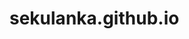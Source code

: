 # sekulanka.github.io
<html>
 <head>
        <title>Świąteczne przepisy</title>
        <meta charset="utf-8">
        <style>

        h1 {color:rgb(46, 158, 89);
        background-color:rgb(252, 5, 50);
        font-family: "Brush Script MT", coursive;
        font-style:oblique;
        text-align: center;
        text-decoration:underline;}
        #spis {color:rgb(0, 34, 255);
        background-color:rgb(247, 222, 0);
        font-family: monospace;
        text-align: center;}
        #pierniki {color:rgb(255, 255, 255);
        background-color:rgb(112, 72, 8);
            text-align:center;
            font-family:"Courier New", monospace;}
            .potrzebne {background-color:rgb(180, 163, 207);}
            #skladniki {color:rgb(235, 103, 235);
            font-family: monospace;}
            #ilosc {color:rgb(57, 124, 130);
            font-family: monospace;}
            
        }
         #bar {color:rgb(242, 115, 5);
        background-color:rgb(201, 134, 32);
            text-align:center;
            font-family:"Courier New", monospace;}
         

        </style>
    </head>
    <body>
       
        <h1>Świąteczne przepisy</h1>
        <p> <img src="https://ocdn.eu/pulscms-transforms/1/QTQk9kpTURBXy81YTcxNjEyZjdjODAyMjU3NTQ0YzFkMDhkZTVkZTY3ZS5qcGeTlQMAzNLNGkDNDsSTBc0DFM0BvJMJpjI1YjI5MQaBoTAB/.jpg"></p>
        
        <h2 id="spis">Spis treści </h2>
        
        <ol>
          <li><a href="#pierniki">Pierniki</a></li>
             <li><a href="#bbb">Barszcz</a></li>
        </ol>
        
        <h2 id="pierniki">Pierniki</h2>
        <p><img src= "https://malacukierenka.pl/wp-content/uploads/2015/12/pierniczki-najlepsze1.jpg"></p>
        <ul>
            <li class="potrzebne">Czas: 3 godziny</li>
            <li class="potrzebne"> Naczynia potrzebne: Stolnica, nóż, foremki, </li>
        </ul>
        
        <table>
            <thead>
                <tr>
                    <th id="skladniki">Składniki</th>
                    <th id="ilosc">Ilość </th>
                    
      
      </tr>
      <tr><td>Mąka pszenna</td>
      <td>320 g</td>
          
      </tr>
      <tr><td> Miód <td>  <td> 2łyżki <td></tr>
     <tr><td> Cukier <td> <td> 2/3 szklanki <td></tr>
     <tr><td> Soda oczyszczona<td><td> 1,5łyżeczki <td></tr>
     <tr><td> Przyprawa piernikowa <td> 20 g<td></tr>
     <tr><td>Masło <td> <td> 2 łyżki <td></tr>
     <tr> <td> Jajka<td> <td> 2 szt.<td></tr>
     <tr><td>Ciepłe mleko<td> <td> 1/4 </tr>
            </thead>
            <tbody>
            </tbody>
        </table>
        
        <p><strong><em>Kroki</em></strong> 
        <ol><li> Mąkę przesiać na stolnicę, wlać rozpuszczony gorący miód i wymieszać. Dodawać kolejno cukier, sodę i przyprawy, a następnie masło i jedno jajko. </li>
            <li> 	Dolewając stopniowo  mleka zagniatać ręką ciasto aż będzie gładkie, jednolite i będzie przypominało ciasto kruche. Dokładnie wyrabiać ręką przez około 10 minut.</li>  <li>	Na posypanej mąką stolnicy rozwałkować ciasto na placek o grubości ok. 1/2 cm. Foremkami wykrajać pierniczki. Układać na blasze wyłożonej papierem do pieczenia w odstępach około 2 cm od siebie.</li><li>Wierzch posmarować roztrzepanym jajkiem (niekoniecznie jeśli pierniczki będziemy dekorować) i piec w piekarniku nagrzanym do 180 stopni (góra i dół bez termoobiegu) przez ok. 10 - 12 minut, w zależności od grubości.</li>
        </ol>
</p>
        
    <p><em>Źródło: <a href="https://www.kwestiasmaku.com/desery/ciasteczka/pierniczki/przepis.html">Kwestia smaku</a></em></p>
    
    
    
    <h2 id="bbb"><a id="bar">Barszcz</a></h2>
    <p><img src="https://www.przyslijprzepis.pl/media/cache/default_view/uploads/media/recipe/0007/11/czysty-barszcz-czerwony.jpeg"></p>
        
        <ul>
            <li class="potrzebne">Czas: 6 godzin</li>
            <li class="potrzebne"> Naczynia potrzebne: Tarka, duży garnek </li>
        </ul>
        
        <table>
            <thead>
                <tr>
                    <th id="skladniki">Składniki</th>
                    <th id="ilosc">Ilość </th>
                    
      
      </tr>
      <tr><td>Sucha biała fasola<td></td>
      <td> 5 łyżek</td>
          
      </tr>
      <tr><td> Liście laurowe <td> 2 sztuki <td> <td></tr>
     <tr><td> Ząbek czosnku <td> 1 szt. <td> <td></tr>
     <tr><td> Soda oczyszczona</td><td> 1,5 łyżeczki <td></tr>
     <tr><td> średnie buraki <td> 3 szt.<td></tr>
     <tr><td>Podudzia z kurczaka <td> <td> 3 szt.<td></tr>
     <tr> <td> Marchewka<td> <td> 1 szt.<td></tr>
     <tr><td>Pietruszka<td> <td> 1/2 szt.</tr>
     <tr><td> Por <td> <td> 1 szt. <td></tr>
     <tr><td> Biała kapusta <td> 1 szt <td> <td></tr>
     <tr><td> Cebula <td> <td> 1/2 szt<td></tr>
     <tr><td>Ziemniaki<td> <td> 2 szt. <td></tr>
     <tr><td> Posiekana pietruszka <td> 3 łyżki<td> <td></tr>
     <tr><td> Przecier pomidorowy <td> 2 łyżki <td> <td></tr>
     <tr><td> Sok z cytryny <td> <td>   łyżki <td></tr>
     <tr><td> Śmietana 18%  <td> <td> 1/2 szklanki<td></tr>
     <tr>Mąka<td><td> <td> 1 łyżka<td></tr>
            </thead>
            <tbody>
            </tbody>
        </table>
        
        <p><strong><em>Kroki</em></strong> 
        <ol><li> Fasolę opłukać, zalać 1 szklanką wody, posolić i zagotować. Odstawić z ognia, przykryć i zostawić na 2 godziny. Ugotować do miękkości w tej samej wodzie z dodatkiem obranego czosnku i listków laurowych. W razie konieczności dolać wody. </li>
            <li> 		Buraczki umyć, osuszyć, każdy zawinąć w folię aluminiową, ułożyć na blasze do pieczenia i piec do miękkości w piekarniku nagrzanym do 200 stopni, przez około 1 godzinę. Obrać i zetrzeć na dużych oczkach tarki.</li>  <li>		Kurczaka umyć, włożyć do dużego garnka i zapełnić go wodą do 3/4 objętości. Posolić i gotować przez ok. 1 i 1/2 godziny do miękkości mięsa na małym ogniu.</li><li>	Dodać obraną pietruszkę, obraną oraz pokrojoną na cienkie plasterki marchewkę i gotować przez 10 minut. Dodać pokrojonego na cienkie paseczki pora, posiekaną kapustę, pokrojoną w drobną kosteczkę cebulę oraz obrane i pokrojone w kosteczkę ziemniaki.  Zagotować, dodać fasolkę wraz z wywarem i gotować przez ok. 10 minut, do miękkości warzyw.</li><li>	Dodać starte buraczki, natkę pietruszki oraz przecier pomidorowy, zagotować na małym ogniu. Odstawić z palnika i wlać sok z cytryny.</li>
            <li> Do zupy wlać śmietanę wymieszaną z mąką i rozprowadzoną z kilkoma łyżkami zupy. Doprawić solą oraz pieprzem i delikatnie zagotować.</li>
        </ol>
</p>
        
    <p><em>Źródło: <a href="https://www.kwestiasmaku.com/kuchnia_polska/zupy/barszcz_ukrainski/przepis.html">Kwestia smaku</a></em></p>
    </body>
</html>
